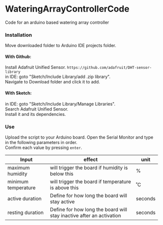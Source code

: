 # WateringArrayControllerCode
Code for an arduino based watering array controller

### Installation
Move downloaded folder to Arduino IDE projects folder.
#### With Github:
Install Adafruit Unified Sensor. `https://github.com/adafruit/DHT-sensor-library`\
in IDE: goto "Sketch/Include Library/add .zip library".\
Navigate to Download folder and click it to add.
#### With Sketch:
in IDE: goto "Sketch/Include Library/Manage Libraries".\
Search Adafruit Unified Sensor.\
Install it and its dependencies.

### Use
Upload the script to your Arduino board.
Open the Serial Monitor and type in the following parameters in order.\
Confirm each value by pressing `enter`.

Input | effect | unit
----- | ------ | ----
maximum humidity | will trigger the board if humidity is below this | %
minimum temperature | will trigger the board if temperature is above this | ˚C
active duration | Define for how long the board will stay active | seconds
resting duration | Define for how long the board will stay inactive after an activation | seconds
